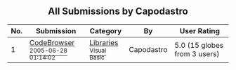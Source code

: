 ﻿<div align="center">

## All Submissions by Capodastro

</div>

No.  | Submission | Category | By   | User Rating
---- | ---------- | -------- | ---- | -----------
1 | [CodeBrowser<br /><sup>2005-06-28 01:14:02</sup>](https://github.com/Planet-Source-Code/capodastro-codebrowser__1-64104) | [Libraries<br /><sup>Visual Basic</sup>](../ByCategory/libraries__1-49.md) | Capodastro | 5.0 (15 globes from 3 users)
